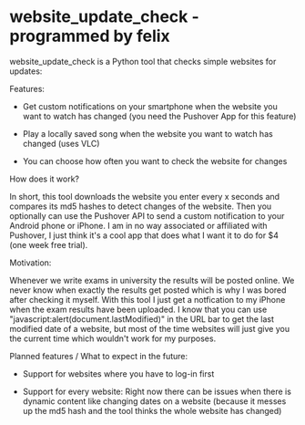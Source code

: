 # website_update_check - programmed by felix

website_update_check is a Python tool that checks simple websites for updates:

Features:

- Get custom notifications on your smartphone when the website you want to watch has changed (you need the Pushover App for this feature)

- Play a locally saved song when the website you want to watch has changed (uses VLC)

- You can choose how often you want to check the website for changes

How does it work?

In short, this tool downloads the website you enter every x seconds and compares its md5 hashes to detect changes of the website.
Then you optionally can use the Pushover API to send a custom notification to your Android phone or iPhone.
I am in no way associated or affiliated with Pushover, I just think it's a cool app that does what I want it to do for $4 (one week free trial).

Motivation:

Whenever we write exams in university the results will be posted online. We never know when exactly the results get posted which is why I was bored after checking it myself. With this tool I just get a notfication to my iPhone when the exam results have been uploaded.
I know that you can use "javascript:alert(document.lastModified)" in the URL bar to get the last modified date of a website, but most of the time websites will just give you the current time which wouldn't work for my purposes. 

Planned features / What to expect in the future:

- Support for websites where you have to log-in first 

- Support for every website: Right now there can be issues when there is dynamic content like changing dates on a website (because it messes up the md5 hash and the tool thinks the whole website has changed)
